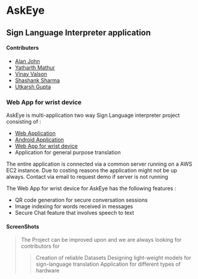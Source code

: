# AskEye 
## Sign Language Interpreter application

#### Contributers
- [Alan John](https://github.com/TheForeverLost)
- [Yatharth Mathur](https://github.com/yatharthmathur)
- [Vinay Valson](https://github.com/Vin-dictive)
- [Shashank Sharma](https://github.com/shashank8943)
- [Utkarsh Gupta](https://github.com/UtkG07)
### Web App for wrist device
AskEye is multi-application two way Sign Language interpreter project consisting of :
 - [Web Application](https://github.com/TheForeverLost/SignLanguageWebApp)
 - [Android Application](https://github.com/TheForeverLost/AskEye)
 - [Web App for wrist device](https://github.com/Vin-dictive/Pi_Web_App_Sign_Language)
 - Application for general purpose translation

The entire application is connected via a common server running on a AWS EC2 instance. Due to costing reasons the application might not be up always. Contact via email to request demo if server is not running

The Web App for wrist device for AskEye has the following features :
- QR code generation for secure conversation sessions
- Image indexing for words received in messages
- Secure Chat feature that involves speech to text  

#### ScreenShots

> The Project can be improved upon and we are always looking for contributors for
>> Creation of reliable Datasets
>> Designing light-weight models for sign-language translation
>> Application for different types of hardware
 
 
